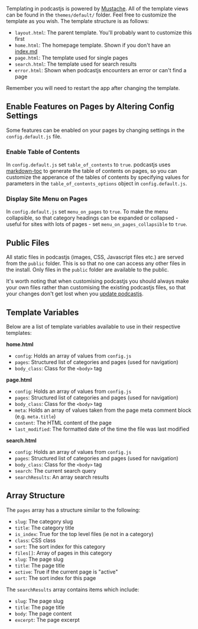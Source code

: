 <!-- 

layout : post
title : Single post template
description : This file is located
category : ai
tags : series, fiction
comments : true 
author : Rich Dotcom
thumbnail_image_url: images/img_3.jpg
datetime_str: 21 August 2017
datetime : 2017-08-21
duration: 0:30:20
sound_url: http://www.largesound.com/ashborytour/sound/AshboryBYU.mp3

-->


Templating in podcastjs is powered by [Mustache](http://mustache.github.io). All of the template views can
be found in the `themes/default/` folder. Feel free to customize the template as you wish. The template structure
is as follows:

* `layout.html`: The parent template. You'll probably want to customize this first
* `home.html`: The homepage template. Shown if you don't have an [index.md](%base_url%/usage/custom-homepage)
* `page.html`: The template used for single pages
* `search.html`: The template used for search results
* `error.html`: Shown when podcastjs encounters an error or can't find a page

Remember you will need to restart the app after changing the template.

## Enable Features on Pages by Altering Config Settings

Some features can be enabled on your pages by changing settings in the `config.default.js` file.

### Enable Table of Contents

In `config.default.js` set `table_of_contents` to `true`. podcastjs uses [markdown-toc](https://github.com/jonschlinkert/markdown-toc) to generate the table of contents on pages, so you can customize the apperance of the tables of contents by specifying values for parameters in the `table_of_contents_options` object in `config.default.js`.

### Display Site Menu on Pages

In `config.default.js` set `menu_on_pages` to `true`. To make the menu collapsible, so that category headings can be expanded or collapsed - useful for sites with lots of pages - set `menu_on_pages_collapsible` to `true`.

## Public Files

All static files in podcastjs (images, CSS, Javascript files etc.) are served from the `public` folder. This
is so that no one can access any other files in the install. Only files in the `public` folder are available
to the public.

It's worth noting that when customising podcastjs you should always make your own files rather than customising
the existing podcastjs files, so that your changes don't get lost when you
[update podcastjs](%base_url%/updates/updating-podcastjs).

## Template Variables

Below are a list of template variables available to use in their respective templates:

**home.html**

* `config`: Holds an array of values from `config.js`
* `pages`: Structured list of categories and pages (used for navigation)
* `body_class`: Class for the `<body>` tag

**page.html**

* `config`: Holds an array of values from `config.js`
* `pages`: Structured list of categories and pages (used for navigation)
* `body_class`: Class for the `<body>` tag
* `meta`: Holds an array of values taken from the page meta comment block (e.g. `meta.title`)
* `content`: The HTML content of the page
* `last_modified`: The formatted date of the time the file was last modified

**search.html**

* `config`: Holds an array of values from `config.js`
* `pages`: Structured list of categories and pages (used for navigation)
* `body_class`: Class for the `<body>` tag
* `search`: The current search query
* `searchResults`: An array search results

## Array Structure

The `pages` array has a structure similar to the following:

* `slug`: The category slug
* `title`: The category title
* `is_index`: True for the top level files (ie not in a category)
* `class`: CSS class
* `sort`: The sort index for this category
* `files[]`: Array of pages in this category
* `slug`: The page slug
* `title`: The page title
* `active`: True if the current page is "active"
* `sort`: The sort index for this page

The `searchResults` array contains items which include:

* `slug`: The page slug
* `title`: The page title
* `body`: The page content
* `excerpt`: The page excerpt
